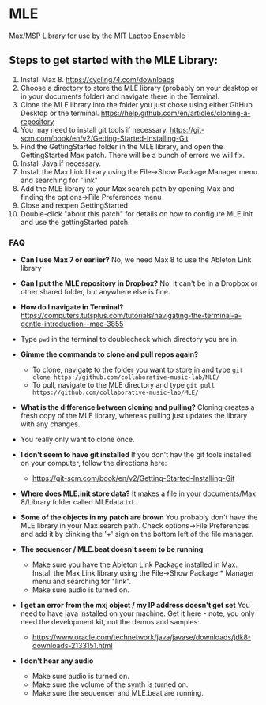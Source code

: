 # MLE
Max/MSP Library for use by the MIT Laptop Ensemble

## Steps to get started with the MLE Library:
1. Install Max 8. https://cycling74.com/downloads
2. Choose a directory to store the MLE library (probably on your desktop or in your documents folder) and navigate there in the Terminal.
3. Clone the MLE library into the folder you just chose using either GitHub Desktop or the terminal. https://help.github.com/en/articles/cloning-a-repository
4. You may need to install git tools if necessary. https://git-scm.com/book/en/v2/Getting-Started-Installing-Git
5. Find the GettingStarted folder in the MLE library, and open the GettingStarted Max patch. There will be a bunch of errors we will fix.
6. Install Java if necessary.
7. Install the Max Link library using the File->Show Package Manager menu and searching for "link"
8. Add the MLE library to your Max search path by opening Max and finding the options->File Preferences menu
9. Close and reopen GettingStarted
9. Double-click "about this patch" for details on how to configure MLE.init and use the gettingStarted patch.

### FAQ
* **Can I use Max 7 or earlier?**
No, we need Max 8 to use the Ableton Link library

* **Can I put the MLE repository in Dropbox?**
No, it can't be in a Dropbox or other shared folder, but anywhere else is fine.

* **How do I navigate in Terminal?**
https://computers.tutsplus.com/tutorials/navigating-the-terminal-a-gentle-introduction--mac-3855

 * Type `pwd` in the terminal to doublecheck which directory you are in.

* **Gimme the commands to clone and pull repos again?**
  * To clone, navigate to the folder you want to store in and type `git clone https://github.com/collaborative-music-lab/MLE/`
  * To pull, navigate to the MLE directory and type `git pull https://github.com/collaborative-music-lab/MLE/`

* **What is the difference between cloning and pulling?**
Cloning creates a fresh copy of the MLE library, whereas pulling just updates the library with any changes.

 * You really only want to clone once.

* **I don't seem to have git installed**
If you don't hav the git tools installed on your computer, follow the directions here:
  * https://git-scm.com/book/en/v2/Getting-Started-Installing-Git

* **Where does MLE.init store data?**
It makes a file in your documents/Max 8/Library folder called MLEdata.txt.

* **Some of the objects in my patch are brown**
You probably don't have the MLE library in your Max search path. Check options->File Preferences and add it by clinking the '+' sign on the bottom left of the file manager.

* **The sequencer / MLE.beat doesn't seem to be running**
  * Make sure you have the Ableton Link Package installed in Max. Install the Max Link library using the File->Show Package   * Manager menu and searching for "link".
  * Make sure audio is turned on.

* **I get an error from the mxj object / my IP address doesn't get set**
You need to have java installed on your machine. Get it here - note, you only need the development kit, not the demos and samples:
  * https://www.oracle.com/technetwork/java/javase/downloads/jdk8-downloads-2133151.html

* **I don't hear any audio**
  * Make sure audio is turned on.
  * Make sure the volume of the synth is turned on.
  * Make sure the sequencer and MLE.beat are running.



